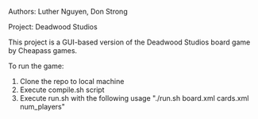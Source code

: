 

Authors: Luther Nguyen, Don Strong

Project: Deadwood Studios

This project is a GUI-based version of the Deadwood Studios board game by Cheapass games.

To run the game:
1) Clone the repo to local machine
2) Execute compile.sh script
3) Execute run.sh with the following usage "./run.sh board.xml cards.xml num_players"
